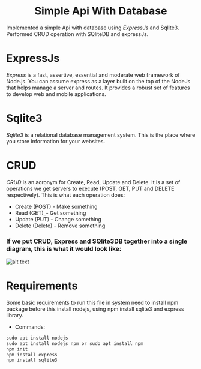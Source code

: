 <h1 align="center">Simple Api With Database</h1>

Implemented a simple Api with database using *ExpressJs* and Sqlite3. Performed CRUD operation with SQliteDB and expressJs.

# ExpressJs

*Express* is a fast, assertive, essential and moderate web framework of Node.js. You can assume express as a layer built on the top of the NodeJs that helps manage a server and routes. It provides a robust set of features to develop web and mobile applications.

# Sqlite3

*Sqlite3* is a relational database management system. This is the place where you store information for your websites.

# CRUD

 *CRUD* is an acronym for Create, Read, Update and Delete. It is a set of operations we get servers to execute (POST, GET, PUT and DELETE respectively). This is what each operation does:
 
 - Create (POST) - Make something
 - Read (GET)_- Get something
 - Update (PUT) - Change something
 - Delete (Delete) - Remove something

### If we put CRUD, Express and SQlite3DB together into a single diagram, this is what it would look like:

![alt text](https://zellwk.com/images/2016/01/crud-express-mongo.png)

# Requirements

Some basic requirements to run this file in system need to install npm package before this install nodejs, using npm install sqlite3 and express library. 

- Commands:

```Javascript
sudo apt install nodejs
sudo apt install nodejs npm or sudo apt install npm 
npm init
npm install express
npm install sqlite3
```



